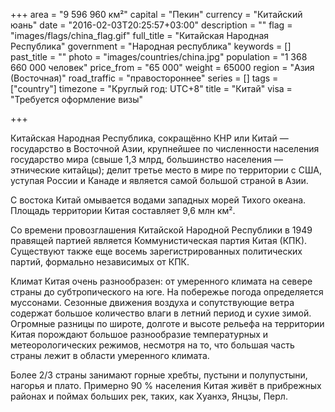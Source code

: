 +++
area = "9 596 960 км²"
capital = "Пекин"
currency = "Китайский юань"
date = "2016-02-03T20:25:57+03:00"
description = ""
flag = "images/flags/china_flag.gif"
full_title = "Китайская Народная Республика"
government = "Народная республика"
keywords = []
past_title = ""
photo = "images/countries/china.jpg"
population = "1 368 660 000 человек"
price_from = "65 000"
weight = 65000
region = "Азия (Восточная)"
road_traffic = "правостороннее"
series = []
tags = ["country"]
timezone = "Круглый год: UTC+8"
title = "Китай"
visa = "Требуется оформление визы"

+++

Китайская Народная Республика, сокращённо КНР или Китай — государство в Восточной Азии, крупнейшее по численности населения государство мира (свыше 1,3 млрд, большинство населения — этнические китайцы); делит третье место в мире по территории с США, уступая России и Канаде и является самой большой страной в Азии.

С востока Китай омывается водами западных морей Тихого океана. Площадь территории Китая составляет 9,6 млн км².

Со времени провозглашения Китайской Народной Республики в 1949 правящей партией является Коммунистическая партия Китая (КПК). Существуют также еще восемь зарегистрированных политических партий, формально независимых от КПК.

Климат Китая очень разнообразен: от умеренного климата на севере страны до субтропического на юге. На побережье погода определяется муссонами. Сезонные движения воздуха и сопутствующие ветра содержат большое количество влаги в летний период и сухие зимой. Огромные разницы по широте, долготе и высоте рельефа на территории Китая порождают большое разнообразие температурных и метеорологических режимов, несмотря на то, что большая часть страны лежит в области умеренного климата.

Более 2/3 страны занимают горные хребты, пустыни и полупустыни, нагорья и плато. Примерно 90 % населения Китая живёт в прибрежных районах и поймах больших рек, таких, как Хуанхэ, Янцзы, Перл.